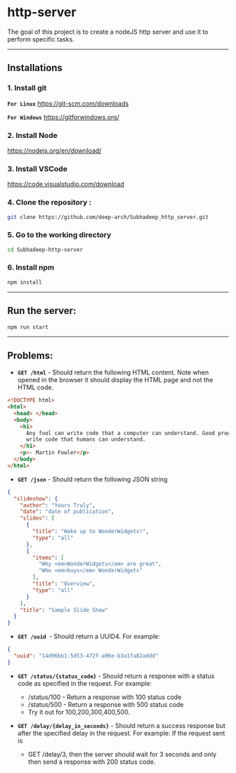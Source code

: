 # http-server

The goal of this project is to create a nodeJS http server and use it to perform specific tasks. 

---
## Installations
### 1. Install git

**`For Linux`** <https://git-scm.com/downloads>

**`For Windows`** <https://gitforwindows.org/>

### 2. Install Node

<https://nodejs.org/en/download/>

### 3. Install VSCode

<https://code.visualstudio.com/download>

### 4. Clone the repository :

```sh
git clone https://github.com/deep-arch/Subhadeep_http_server.git
```

### 5. Go to the working directory

```sh
cd Subhadeep-http-server
```

### 6. Install npm

```sh
npm install
```
---


## Run the server:

```sh
npm run start
```
---

## Problems:

- **`GET /html`** - Should return the following HTML content. Note when opened in the browser it should display the HTML page and not the HTML code.

```html
<!DOCTYPE html>
<html>
  <head> </head>
  <body>
    <h1>
      Any fool can write code that a computer can understand. Good programmers
      write code that humans can understand.
    </h1>
    <p>- Martin Fowler</p>
  </body>
</html>
```

- **`GET /json`** - Should return the following JSON string

```json
{
  "slideshow": {
    "author": "Yours Truly",
    "date": "date of publication",
    "slides": [
      {
        "title": "Wake up to WonderWidgets!",
        "type": "all"
      },
      {
        "items": [
          "Why <em>WonderWidgets</em> are great",
          "Who <em>buys</em> WonderWidgets"
        ],
        "title": "Overview",
        "type": "all"
      }
    ],
    "title": "Sample Slide Show"
  }
}
```

- **`GET /uuid `**- Should return a UUID4. For example:

```json
{
  "uuid": "14d96bb1-5d53-472f-a96e-b3a1fa82addd"
}
```

- **`GET /status/{status_code}`** - Should return a response with a status code as specified in the request. For example:

  - /status/100 - Return a response with 100 status code
  - /status/500 - Return a response with 500 status code
  - Try it out for 100,200,300,400,500.

- **`GET /delay/{delay_in_seconds}`** - Should return a success response but after the specified delay in the request. For example: If the request sent is
  - GET /delay/3, then the server should wait for 3 seconds and only then send a response with 200 status code.

